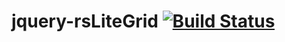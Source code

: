 # jquery-rsLiteGrid [![Build Status](https://travis-ci.org/ruisoftware/jquery-rsLiteGrid.svg?branch=master)](https://travis-ci.org/ruisoftware/jquery-rsLiteGrid)
